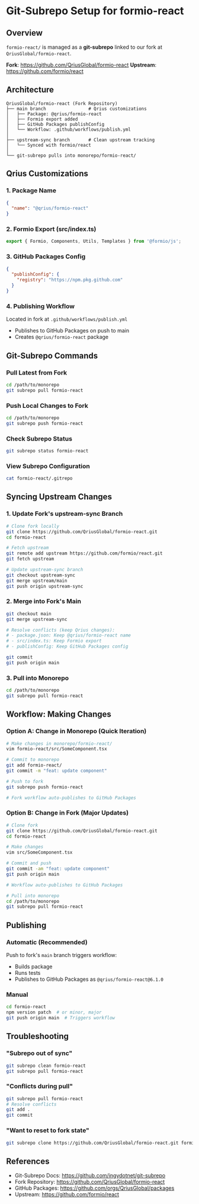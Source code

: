 # Git-Subrepo Setup for formio-react

## Overview

`formio-react/` is managed as a **git-subrepo** linked to our fork at `QriusGlobal/formio-react`.

**Fork**: https://github.com/QriusGlobal/formio-react
**Upstream**: https://github.com/formio/react

## Architecture

```
QriusGlobal/formio-react (Fork Repository)
├── main branch                # Qrius customizations
│   ├── Package: @qrius/formio-react
│   ├── Formio export added
│   ├── GitHub Packages publishConfig
│   └── Workflow: .github/workflows/publish.yml
│
├── upstream-sync branch       # Clean upstream tracking
│   └── Synced with formio/react
│
└── git-subrepo pulls into monorepo/formio-react/
```

## Qrius Customizations

### 1. Package Name
```json
{
  "name": "@qrius/formio-react"
}
```

### 2. Formio Export (src/index.ts)
```typescript
export { Formio, Components, Utils, Templates } from '@formio/js';
```

### 3. GitHub Packages Config
```json
{
  "publishConfig": {
    "registry": "https://npm.pkg.github.com"
  }
}
```

### 4. Publishing Workflow
Located in fork at `.github/workflows/publish.yml`
- Publishes to GitHub Packages on push to main
- Creates `@qrius/formio-react` package

## Git-Subrepo Commands

### Pull Latest from Fork
```bash
cd /path/to/monorepo
git subrepo pull formio-react
```

### Push Local Changes to Fork
```bash
cd /path/to/monorepo
git subrepo push formio-react
```

### Check Subrepo Status
```bash
git subrepo status formio-react
```

### View Subrepo Configuration
```bash
cat formio-react/.gitrepo
```

## Syncing Upstream Changes

### 1. Update Fork's upstream-sync Branch
```bash
# Clone fork locally
git clone https://github.com/QriusGlobal/formio-react.git
cd formio-react

# Fetch upstream
git remote add upstream https://github.com/formio/react.git
git fetch upstream

# Update upstream-sync branch
git checkout upstream-sync
git merge upstream/main
git push origin upstream-sync
```

### 2. Merge into Fork's Main
```bash
git checkout main
git merge upstream-sync

# Resolve conflicts (keep Qrius changes):
# - package.json: Keep @qrius/formio-react name
# - src/index.ts: Keep Formio export
# - publishConfig: Keep GitHub Packages config

git commit
git push origin main
```

### 3. Pull into Monorepo
```bash
cd /path/to/monorepo
git subrepo pull formio-react
```

## Workflow: Making Changes

### Option A: Change in Monorepo (Quick Iteration)
```bash
# Make changes in monorepo/formio-react/
vim formio-react/src/SomeComponent.tsx

# Commit to monorepo
git add formio-react/
git commit -m "feat: update component"

# Push to fork
git subrepo push formio-react

# Fork workflow auto-publishes to GitHub Packages
```

### Option B: Change in Fork (Major Updates)
```bash
# Clone fork
git clone https://github.com/QriusGlobal/formio-react.git
cd formio-react

# Make changes
vim src/SomeComponent.tsx

# Commit and push
git commit -am "feat: update component"
git push origin main

# Workflow auto-publishes to GitHub Packages

# Pull into monorepo
cd /path/to/monorepo
git subrepo pull formio-react
```

## Publishing

### Automatic (Recommended)
Push to fork's `main` branch triggers workflow:
- Builds package
- Runs tests
- Publishes to GitHub Packages as `@qrius/formio-react@6.1.0`

### Manual
```bash
cd formio-react
npm version patch  # or minor, major
git push origin main  # Triggers workflow
```

## Troubleshooting

### "Subrepo out of sync"
```bash
git subrepo clean formio-react
git subrepo pull formio-react
```

### "Conflicts during pull"
```bash
git subrepo pull formio-react
# Resolve conflicts
git add .
git commit
```

### "Want to reset to fork state"
```bash
git subrepo clone https://github.com/QriusGlobal/formio-react.git formio-react --force
```

## References

- Git-Subrepo Docs: https://github.com/ingydotnet/git-subrepo
- Fork Repository: https://github.com/QriusGlobal/formio-react
- GitHub Packages: https://github.com/orgs/QriusGlobal/packages
- Upstream: https://github.com/formio/react
